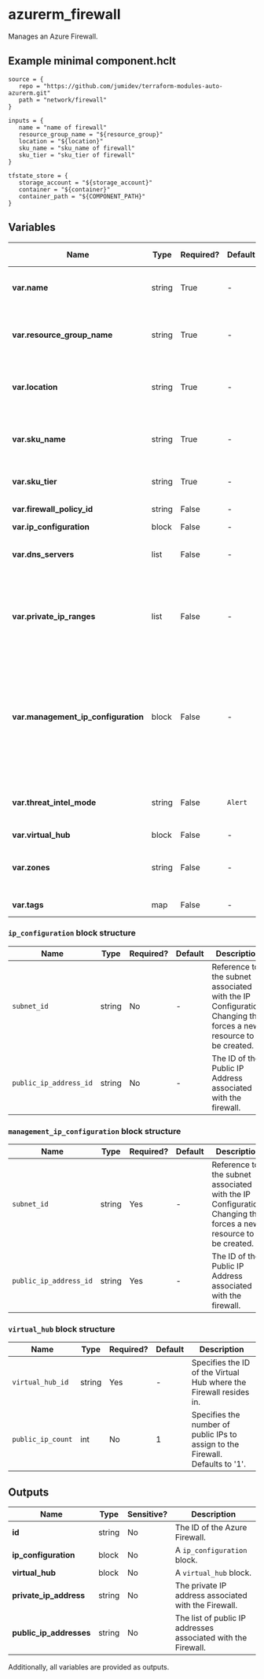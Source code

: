 # azurerm_firewall

Manages an Azure Firewall.

## Example minimal component.hclt

```hcl
source = {
   repo = "https://github.com/jumidev/terraform-modules-auto-azurerm.git" 
   path = "network/firewall" 
}

inputs = {
   name = "name of firewall" 
   resource_group_name = "${resource_group}" 
   location = "${location}" 
   sku_name = "sku_name of firewall" 
   sku_tier = "sku_tier of firewall" 
}

tfstate_store = {
   storage_account = "${storage_account}" 
   container = "${container}" 
   container_path = "${COMPONENT_PATH}" 
}

```

## Variables

| Name | Type | Required? |  Default  |  possible values |  Description |
| ---- | ---- | --------- |  ----------- | ----------- | ----------- |
| **var.name** | string | True | -  |  -  |  Specifies the name of the Firewall. Changing this forces a new resource to be created. | 
| **var.resource_group_name** | string | True | -  |  -  |  The name of the resource group in which to create the resource. Changing this forces a new resource to be created. | 
| **var.location** | string | True | -  |  -  |  Specifies the supported Azure location where the resource exists. Changing this forces a new resource to be created. | 
| **var.sku_name** | string | True | -  |  `AZFW_Hub`, `AZFW_VNet`  |  SKU name of the Firewall. Possible values are `AZFW_Hub` and `AZFW_VNet`. Changing this forces a new resource to be created. | 
| **var.sku_tier** | string | True | -  |  `Premium`, `Standard`, `Basic`  |  SKU tier of the Firewall. Possible values are `Premium`, `Standard` and `Basic`. | 
| **var.firewall_policy_id** | string | False | -  |  -  |  The ID of the Firewall Policy applied to this Firewall. | 
| **var.ip_configuration** | block | False | -  |  -  |  An `ip_configuration` block. | 
| **var.dns_servers** | list | False | -  |  -  |  A list of DNS servers that the Azure Firewall will direct DNS traffic to the for name resolution. | 
| **var.private_ip_ranges** | list | False | -  |  -  |  A list of SNAT private CIDR IP ranges, or the special string `IANAPrivateRanges`, which indicates Azure Firewall does not SNAT when the destination IP address is a private range per IANA RFC 1918. | 
| **var.management_ip_configuration** | block | False | -  |  -  |  A `management_ip_configuration` block, which allows force-tunnelling of traffic to be performed by the firewall. Adding or removing this block or changing the `subnet_id` in an existing block forces a new resource to be created. Changing this forces a new resource to be created. | 
| **var.threat_intel_mode** | string | False | `Alert`  |  `Off`, `Alert`, `Deny`  |  The operation mode for threat intelligence-based filtering. Possible values are: `Off`, `Alert` and `Deny`. Defaults to `Alert`. | 
| **var.virtual_hub** | block | False | -  |  -  |  A `virtual_hub` block. | 
| **var.zones** | string | False | -  |  -  |  Specifies a list of Availability Zones in which this Azure Firewall should be located. Changing this forces a new Azure Firewall to be created. | 
| **var.tags** | map | False | -  |  -  |  A mapping of tags to assign to the resource. | 

### `ip_configuration` block structure

| Name | Type | Required? | Default | Description |
| ---- | ---- | --------- | ------- | ----------- |
| `subnet_id` | string | No | - | Reference to the subnet associated with the IP Configuration. Changing this forces a new resource to be created. |
| `public_ip_address_id` | string | No | - | The ID of the Public IP Address associated with the firewall. |

### `management_ip_configuration` block structure

| Name | Type | Required? | Default | Description |
| ---- | ---- | --------- | ------- | ----------- |
| `subnet_id` | string | Yes | - | Reference to the subnet associated with the IP Configuration. Changing this forces a new resource to be created. |
| `public_ip_address_id` | string | Yes | - | The ID of the Public IP Address associated with the firewall. |

### `virtual_hub` block structure

| Name | Type | Required? | Default | Description |
| ---- | ---- | --------- | ------- | ----------- |
| `virtual_hub_id` | string | Yes | - | Specifies the ID of the Virtual Hub where the Firewall resides in. |
| `public_ip_count` | int | No | 1 | Specifies the number of public IPs to assign to the Firewall. Defaults to '1'. |



## Outputs

| Name | Type | Sensitive? | Description |
| ---- | ---- | --------- | --------- |
| **id** | string | No  | The ID of the Azure Firewall. | 
| **ip_configuration** | block | No  | A `ip_configuration` block. | 
| **virtual_hub** | block | No  | A `virtual_hub` block. | 
| **private_ip_address** | string | No  | The private IP address associated with the Firewall. | 
| **public_ip_addresses** | string | No  | The list of public IP addresses associated with the Firewall. | 

Additionally, all variables are provided as outputs.
